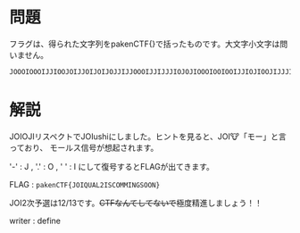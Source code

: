 # 問題

フラグは、得られた文字列をpakenCTF{}で括ったものです。大文字小文字は問いません。

```
JOOOIOOOIJJIOOJOIJJOIJOIJOJJIJJOOOIJJIJJJIOJOJIOOOIOOIOOIJJIOJIOOJIJJJIOOOIOOOIOJI
```

# 解説

JOIOJIリスペクトでJOIushiにしました。ヒントを見ると、JOI🐮「モー」と言っており、
モールス信号が想起されます。

'-' : J , '.' : O , ' ' : I にして復号するとFLAGが出てきます。

FLAG : ```pakenCTF{JOIQUAL2ISCOMMINGSOON}```

JOI2次予選は12/13です。~~CTFなんてしてないで~~極度精進しましょう！！

writer : define